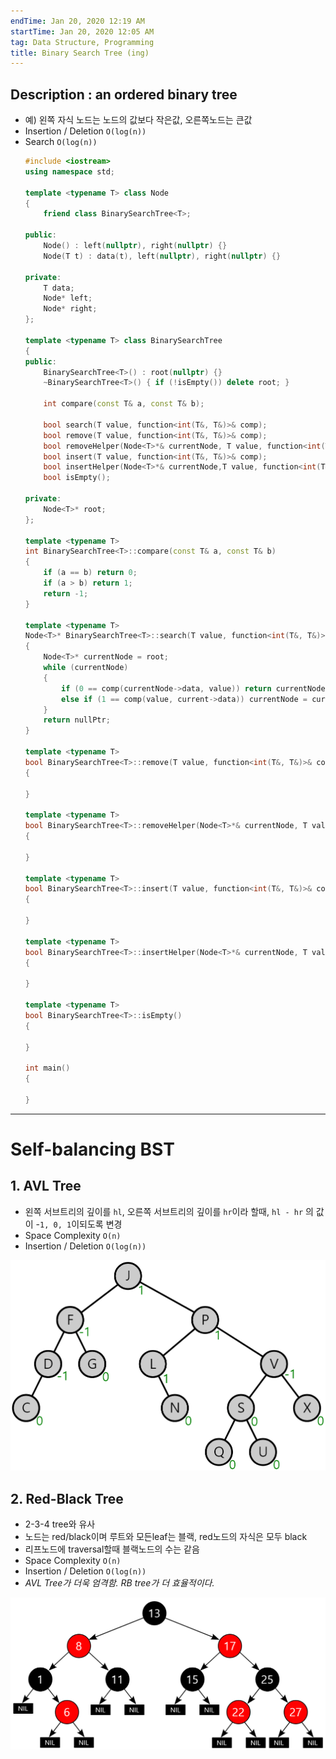 ```yaml
---
endTime: Jan 20, 2020 12:19 AM
startTime: Jan 20, 2020 12:05 AM
tag: Data Structure, Programming
title: Binary Search Tree (ing)
---
```


## Description : an ordered binary tree

- 예) 왼쪽 자식 노드는 노드의 값보다 작은값, 오른쪽노드는 큰값
- Insertion / Deletion `O(log(n))`
- Search `O(log(n))`
    ```cpp
    #include <iostream>
    using namespace std;
    
    template <typename T> class Node
    {
    	friend class BinarySearchTree<T>;
    
    public:
    	Node() : left(nullptr), right(nullptr) {}
    	Node(T t) : data(t), left(nullptr), right(nullptr) {}
    
    private:
    	T data;
    	Node* left;
    	Node* right;
    };
    
    template <typename T> class BinarySearchTree
    {
    public:
    	BinarySearchTree<T>() : root(nullptr) {}
    	~BinarySearchTree<T>() { if (!isEmpty()) delete root; }
    	
    	int compare(const T& a, const T& b);
    
    	bool search(T value, function<int(T&, T&)>& comp);
    	bool remove(T value, function<int(T&, T&)>& comp);
    	bool removeHelper(Node<T>*& currentNode, T value, function<int(T&, T&)>& comp);
    	bool insert(T value, function<int(T&, T&)>& comp);
    	bool insertHelper(Node<T>*& currentNode,T value, function<int(T&, T&)>& comp);
    	bool isEmpty();
    	
    private:
    	Node<T>* root;
    };
    
    template <typename T>
    int BinarySearchTree<T>::compare(const T& a, const T& b)
    {
    	if (a == b) return 0;
    	if (a > b) return 1;
    	return -1;
    }
    
    template <typename T>
    Node<T>* BinarySearchTree<T>::search(T value, function<int(T&, T&)>& comp)
    {
    	Node<T>* currentNode = root;
    	while (currentNode)
    	{
    		if (0 == comp(currentNode->data, value)) return currentNode;
    		else if (1 == comp(value, current->data)) currentNode = currentNode->
    	}
    	return nullPtr;
    }
    
    template <typename T>
    bool BinarySearchTree<T>::remove(T value, function<int(T&, T&)>& comp)
    {
    	
    }
    
    template <typename T>
    bool BinarySearchTree<T>::removeHelper(Node<T>*& currentNode, T value, function<int(T&, T&)>& comp)
    {
    	
    }
    
    template <typename T>
    bool BinarySearchTree<T>::insert(T value, function<int(T&, T&)>& comp)
    {
    	
    }
    
    template <typename T>
    bool BinarySearchTree<T>::insertHelper(Node<T>*& currentNode, T value, function<int(T&, T&)>& comp)
    {
    	
    }
    
    template <typename T>
    bool BinarySearchTree<T>::isEmpty()
    {
    	
    }
    
    int main()
    {
    
    }
    ```
---

# Self-balancing BST

## 1. AVL Tree

- 왼쪽 서브트리의 깊이를 `hl`, 오른쪽 서브트리의 깊이를 `hr`이라 할때, `hl - hr` 의 값이 -`1, 0, 1`이되도록 변경
- Space Complexity `O(n)`
- Insertion / Deletion `O(log(n))`

![](BinarySearchTree/Untitled.png)

## 2. Red-Black Tree

- 2-3-4 tree와 유사
- 노드는 red/black이며 루트와 모든leaf는 블랙, red노드의 자식은 모두 black
- 리프노드에 traversal할때 블랙노드의 수는 같음
- Space Complexity `O(n)`
- Insertion / Deletion `O(log(n))`
- *AVL Tree가 더욱 엄격함. RB tree가 더 효율적이다.*

![](BinarySearchTree/Untitled1.png)